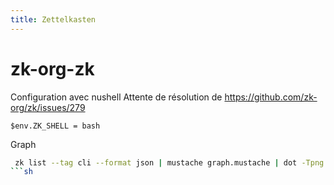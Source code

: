 ```yaml
---
title: Zettelkasten
---
```


# zk-org-zk

Configuration avec nushell
Attente de résolution de https://github.com/zk-org/zk/issues/279
```nu
$env.ZK_SHELL = bash
```
Graph
```sh
 zk list --tag cli --format json | mustache graph.mustache | dot -Tpng > picture.png
```sh
